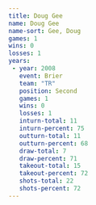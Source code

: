 ```yaml
---
title: Doug Gee
name: Doug Gee
name-sort: Gee, Doug
games: 1
wins: 0
losses: 1
years:
 - year: 2008
   event: Brier
   team: "TR"
   position: Second
   games: 1
   wins: 0
   losses: 1
   inturn-total: 11
   inturn-percent: 75
   outturn-total: 11
   outturn-percent: 68
   draw-total: 7
   draw-percent: 71
   takeout-total: 15
   takeout-percent: 72
   shots-total: 22
   shots-percent: 72
---
```

